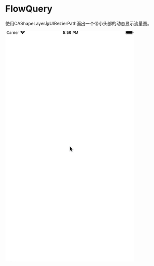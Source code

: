 # FlowQuery
使用CAShapeLayer与UIBezierPath画出一个带小头部的动态显示流量图。

![image](https://github.com/ztq123456/FlowQuery/blob/master/two%20year.gif)
